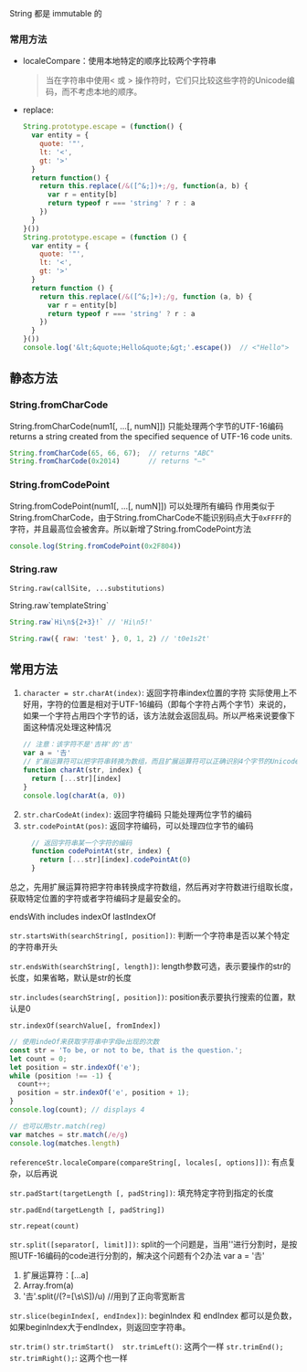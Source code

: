 String 都是 immutable 的

### 常用方法
* localeCompare：使用本地特定的顺序比较两个字符串

  > 当在字符串中使用< 或 > 操作符时，它们只比较这些字符的Unicode编码，而不考虑本地的顺序。
* replace:

  ```javascript
  String.prototype.escape = (function() {
    var entity = {
      quote: '"',
      lt: '<',
      gt: '>'
    }
    return function() {
      return this.replace(/&([^&;])+;/g, function(a, b) {
        var r = entity[b]
        return typeof r === 'string' ? r : a
      })
    }
  }())
  String.prototype.escape = (function () {
    var entity = {
      quote: '"',
      lt: '<',
      gt: '>'
    }
    return function () {
      return this.replace(/&([^&;]+);/g, function (a, b) {
        var r = entity[b]
        return typeof r === 'string' ? r : a
      })
    }
  }())
  console.log('&lt;&quote;Hello&quote;&gt;'.escape())  // <"Hello">
  ```

## 静态方法

### String.fromCharCode
String.fromCharCode(num1[, ...[, numN]])  只能处理两个字节的UTF-16编码
returns a string created from the specified sequence of UTF-16 code units.
```javascript
String.fromCharCode(65, 66, 67);  // returns "ABC"
String.fromCharCode(0x2014)       // returns "—"
```

### String.fromCodePoint
String.fromCodePoint(num1[, ...[, numN]])  可以处理所有编码
作用类似于String.fromCharCode，由于String.fromCharCode不能识别码点大于`0xFFFF`的字符，并且最高位会被舍弃。所以新增了String.fromCodePoint方法
```javascript
console.log(String.fromCodePoint(0x2F804))
```

### String.raw

`String.raw(callSite, ...substitutions)`

String.raw\`templateString\`

```javascript
String.raw`Hi\n${2+3}!` // 'Hi\n5!'

String.raw({ raw: 'test' }, 0, 1, 2) // 't0e1s2t'
```

## 常用方法

1. `character = str.charAt(index)`: 返回字符串index位置的字符
  实际使用上不好用，字符的位置是相对于UTF-16编码（即每个字符占两个字节）来说的，如果一个字符占用四个字节的话，该方法就会返回乱码。所以严格来说要像下面这种情况处理这种情况
    ```javascript
    // 注意：该字符不是'吉祥'的'吉'
    var a = '𠮷'
    // 扩展运算符可以把字符串转换为数组，而且扩展运算符可以正确识别4个字节的Unicode字符
    function charAt(str, index) {
      return [...str][index]
    }
    console.log(charAt(a, 0))
    ```
2. `str.charCodeAt(index)`: 返回字符编码 只能处理两位字节的编码
3. `str.codePointAt(pos)`: 返回字符编码，可以处理四位字节的编码
    ```javascript
      // 返回字符串某一个字符的编码
      function codePointAt(str, index) {
        return [...str][index].codePointAt(0)
      }
    ```

总之，先用扩展运算符把字符串转换成字符数组，然后再对字符数进行组取长度，获取特定位置的字符或者字符编码才是最安全的。


endsWith  includes indexOf lastIndexOf

`str.startsWith(searchString[, position])`: 判断一个字符串是否以某个特定的字符串开头

`str.endsWith(searchString[, length])`: length参数可选，表示要操作的str的长度，如果省略，默认是str的长度

`str.includes(searchString[, position])`: position表示要执行搜索的位置，默认是0

`str.indexOf(searchValue[, fromIndex])`
```javascript
// 使用indeOf来获取字符串中字母e出现的次数
const str = 'To be, or not to be, that is the question.';
let count = 0;
let position = str.indexOf('e');
while (position !== -1) {
  count++;
  position = str.indexOf('e', position + 1);
}
console.log(count); // displays 4

// 也可以用str.match(reg)
var matches = str.match(/e/g)
console.log(matches.length)
```
`referenceStr.localeCompare(compareString[, locales[, options]])`: 有点复杂，以后再说

`str.padStart(targetLength [, padString])`: 填充特定字符到指定的长度

`str.padEnd(targetLength [, padString])`

`str.repeat(count)`

`str.split([separator[, limit]])`: split的一个问题是，当用''进行分割时，是按照UTF-16编码的code进行分割的，解决这个问题有个2办法
var a = '𠮷'
1. 扩展运算符：[...a]
2. Array.from(a)
3. '𠮷'.split(/(?=[\s\S])/u) //用到了正向零宽断言

`str.slice(beginIndex[, endIndex])`: beginIndex 和 endIndex 都可以是负数，如果beginIndex大于endIndex，则返回空字符串。

`str.trim()`
`str.trimStart()  str.trimLeft()`: 这两个一样
`str.trimEnd(); str.trimRight();`: 这两个也一样